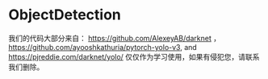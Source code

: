 # ObjectDetection
我们的代码大部分来自：
https://github.com/AlexeyAB/darknet   ，
https://github.com/ayooshkathuria/pytorch-yolo-v3,  and  https://pjreddie.com/darknet/yolo/  仅仅作为学习使用，如果有侵犯您，请联系我们删除。

